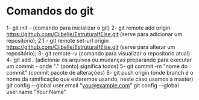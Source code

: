 # Comandos do git
1- git init - (comando para inicializar o git)
2- git remote add origin https://github.com/Ciibelle/EstruturaIfElse.git (serve para adicionar um repositório);
2.1 - git remote set-url origin https://github.com/Ciibelle/EstruturaIfElse.git (serve para alterar um repositório);
3- git remote -v (comando para visualizar o repositorio atual)
4- git add . (adicionar os arquivos ou mudanças preparando para executar um commit - onde "." (ponto) significa todos)
5- git commit -m "nome do commit" (commit pacote de alterações)
6- git push origin <branch> (onde branch é o nome da ramificação que estaremos usando, neste caso usamos a master)
git config --global user.email "you@example.com"
git config --global user.name "Your Name"
